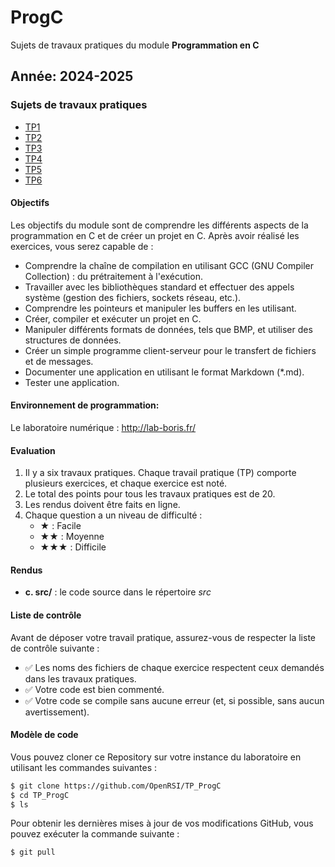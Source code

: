 # ProgC
Sujets de travaux pratiques du module **Programmation en C**

## Année: 2024-2025
###  Sujets de travaux pratiques
* [TP1](TP1/TP1.md)
* [TP2](TP2/TP2.md)
* [TP3](TP3/TP3.md)
* [TP4](TP4/TP4.md)
* [TP5](TP5/TP5.md)
* [TP6](TP6/TP6.md)

#### Objectifs

Les objectifs du module sont de comprendre les différents aspects de la programmation en C et de créer un projet en C. Après avoir réalisé les exercices, vous serez capable de :

- Comprendre la chaîne de compilation en utilisant GCC (GNU Compiler Collection) : du prétraitement à l'exécution.
- Travailler avec les bibliothèques standard et effectuer des appels système (gestion des fichiers, sockets réseau, etc.).
- Comprendre les pointeurs et manipuler les buffers en les utilisant.
- Créer, compiler et exécuter un projet en C.
- Manipuler différents formats de données, tels que BMP, et utiliser des structures de données.
- Créer un simple programme client-serveur pour le transfert de fichiers et de messages.
- Documenter une application en utilisant le format Markdown (*.md).
- Tester une application.

#### Environnement de programmation:
Le laboratoire numérique : http://lab-boris.fr/
  
#### Evaluation

1. Il y a six travaux pratiques. Chaque travail pratique (TP) comporte plusieurs exercices, et chaque exercice est noté.
2. Le total des points pour tous les travaux pratiques est de 20.
3. Les rendus doivent être faits en ligne.
4. Chaque question a un niveau de difficulté :
   - ★ : Facile
   - ★★ : Moyenne
   - ★★★ : Difficile

#### Rendus

- **c. src/** : le code source dans le répertoire *src*  

#### Liste de contrôle

Avant de déposer votre travail pratique, assurez-vous de respecter la liste de contrôle suivante :

-   ✅ Les noms des fichiers de chaque exercice respectent ceux demandés dans les travaux pratiques.
-   ✅ Votre code est bien commenté.
-   ✅ Votre code se compile sans aucune erreur (et, si possible, sans aucun avertissement).

#### Modèle de code

Vous pouvez cloner ce Repository sur votre instance du laboratoire en utilisant les commandes suivantes :

```bash
$ git clone https://github.com/OpenRSI/TP_ProgC
$ cd TP_ProgC
$ ls
```

Pour obtenir les dernières mises à jour de vos modifications GitHub, vous pouvez exécuter la commande suivante :

```bash
$ git pull
```
